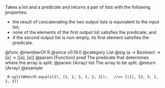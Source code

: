 Takes a list and a predicate and returns a pair of lists with the following properties:

 - the result of concatenating the two output lists is equivalent to the input list;
 - none of the elements of the first output list satisfies the predicate; and
 - if the second output list is non-empty, its first element satisfies the predicate.

@func
@memberOf R
@since v0.19.0
@category List
@sig (a -> Boolean) -> [a] -> [[a], [a]]
@param {Function} pred The predicate that determines where the array is split.
@param {Array} list The array to be split.
@return {Array}
@example

     R.splitWhen(R.equals(2), [1, 2, 3, 1, 2, 3]);   //=> [[1], [2, 3, 1, 2, 3]]
